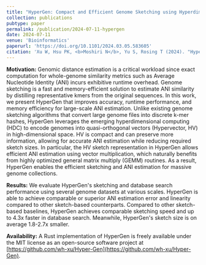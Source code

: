 ```yaml
---
title: "HyperGen: Compact and Efficient Genome Sketching using Hyperdimensional Vectors"
collection: publications
pubtype: paper
permalink: /publication/2024-07-11-hypergen
date: 2024-07-11
venue: 'Bioinformatics'
paperurl: 'https://doi.org/10.1101/2024.03.05.583605'
citation: 'Xu W, Hsu PK, <b>Moshiri N</b>, Yu S, Rosing T (2024). "HyperGen: Compact and Efficient Genome Sketching using Hyperdimensional Vectors." <i>Bioinformatics</i>. In Press. <a href="https://doi.org/10.1101/226423" target="_blank">Preprint doi:10.1101/2024.03.05.583605</a>'
---
```

**Motivation:** Genomic distance estimation is a critical workload since exact computation for whole-genome similarity metrics such as Average Nucleotide Identity (ANI) incurs exhibitive runtime overhead. Genome sketching is a fast and memory-efficient solution to estimate ANI similarity by distilling representative kmers from the original sequences. In this work, we present HyperGen that improves accuracy, runtime performance, and memory efficiency for large-scale ANI estimation. Unlike existing genome sketching algorithms that convert large genome files into discrete k-mer hashes, HyperGen leverages the emerging hyperdimensional computing (HDC) to encode genomes into quasi-orthogonal vectors (Hypervector, HV) in high-dimensional space. HV is compact and can preserve more information, allowing for accurate ANI estimation while reducing required sketch sizes. In particular, the HV sketch representation in HyperGen allows efficient ANI estimation using vector multiplication, which naturally benefits from highly optimized general matrix multiply (GEMM) routines. As a result, HyperGen enables the efficient sketching and ANI estimation for massive genome collections.

**Results:** We evaluate HyperGen's sketching and database search performance using several genome datasets at various scales. HyperGen is able to achieve comparable or superior ANI estimation error and linearity compared to other sketch-based counterparts. Compared to other sketch-based baselines, HyperGen achieves comparable sketching speed and up to 4.3x faster in database search. Meanwhile, HyperGen's sketch size is on average 1.8-2.7x smaller.

**Availability:** A Rust implementation of HyperGen is freely available under the MIT license as an open-source software project at [https://github.com/wh-xu/Hyper-Gen](https://github.com/wh-xu/Hyper-Gen).
